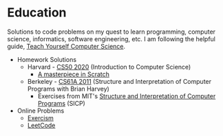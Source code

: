 # Education
Solutions to code problems on my quest to learn programming, computer science, informatics, software engineering, etc. I am following the helpful guide, [Teach Yourself Computer Science](https://teachyourselfcs.com/).

* Homework Solutions
  * Harvard - [CS50 2020](https://online-learning.harvard.edu/course/cs50-introduction-computer-science?delta=0) (Introduction to Computer Science)
    * [A masterpiece in Scratch](https://scratch.mit.edu/projects/385067642/)
  * Berkeley - [CS61A 2011](https://archive.org/details/ucberkeley-webcast-PL3E89002AA9B9879E?sort=titleSorter) (Structure and Interpretation of Computer Programs with Brian Harvey)
    * Exercises from MIT's [Structure and Interpretation of Computer Programs](https://mitpress.mit.edu/sites/default/files/sicp/full-text/book/book.html) (SICP)
* Online Problems
  * [Exercism](https://exercism.io)
  * [LeetCode](https://leetcode.com)
